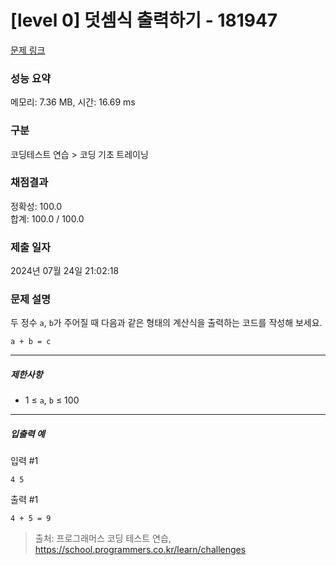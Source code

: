# [level 0] 덧셈식 출력하기 - 181947 

[문제 링크](https://school.programmers.co.kr/learn/courses/30/lessons/181947) 

### 성능 요약

메모리: 7.36 MB, 시간: 16.69 ms

### 구분

코딩테스트 연습 > 코딩 기초 트레이닝

### 채점결과

정확성: 100.0<br/>합계: 100.0 / 100.0

### 제출 일자

2024년 07월 24일 21:02:18

### 문제 설명

<p>두 정수 <code>a</code>, <code>b</code>가 주어질 때 다음과 같은 형태의 계산식을 출력하는 코드를 작성해 보세요.</p>
<div class="highlight"><pre class="codehilite"><code>a + b = c
</code></pre></div>
<hr>

<h5>제한사항</h5>

<ul>
<li>1 ≤ <code>a</code>, <code>b</code> ≤ 100</li>
</ul>

<hr>

<h5>입출력 예</h5>

<p>입력 #1</p>
<div class="highlight"><pre class="codehilite"><code>4 5
</code></pre></div>
<p>출력 #1</p>
<div class="highlight"><pre class="codehilite"><code>4 + 5 = 9
</code></pre></div>

> 출처: 프로그래머스 코딩 테스트 연습, https://school.programmers.co.kr/learn/challenges